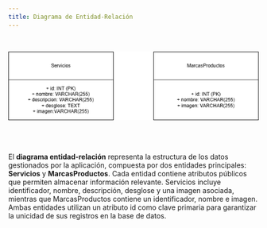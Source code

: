 ```yaml
---
title: Diagrama de Entidad-Relación
---
```

<br />

![Diagrama Entidad-Relación](../../../assets/entidadRelacion.drawio.png)

<br />
<br />

El **diagrama entidad-relación** representa la estructura de los datos gestionados por la aplicación, compuesta por dos entidades principales: **Servicios** y **MarcasProductos**. Cada entidad contiene atributos públicos que permiten almacenar información relevante. Servicios incluye identificador, nombre, descripción, desglose y una imagen asociada, mientras que MarcasProductos contiene un identificador, nombre e imagen. Ambas entidades utilizan un atributo id como clave primaria para garantizar la unicidad de sus registros en la base de datos.